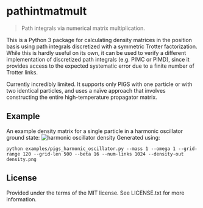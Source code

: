 # pathintmatmult

> Path integrals via numerical matrix multiplication.

This is a Python 3 package for calculating density matrices in the position basis using path integrals discretized with a symmetric Trotter factorization.
While this is hardly useful on its own, it can be used to verify a different implementation of discretized path integrals (e.g. PIMC or PIMD), since it provides access to the expected systematic error due to a finite number of Trotter links.

Currently incredibly limited.
It supports only PIGS with one particle or with two identical particles, and uses a naïve approach that involves constructing the entire high-temperature propagator matrix.


## Example

An example density matrix for a single particle in a harmonic oscillator ground state:
![harmonic oscillator density](https://0.github.io/pathintmatmult/examples/density.png)
Generated using:
```
python examples/pigs_harmonic_oscillator.py --mass 1 --omega 1 --grid-range 120 --grid-len 500 --beta 16 --num-links 1024 --density-out density.png
```


## License

Provided under the terms of the MIT license.
See LICENSE.txt for more information.
